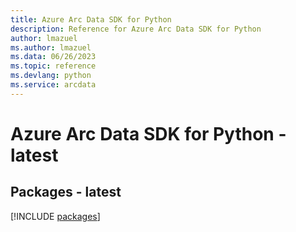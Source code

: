 ```yaml
---
title: Azure Arc Data SDK for Python
description: Reference for Azure Arc Data SDK for Python
author: lmazuel
ms.author: lmazuel
ms.data: 06/26/2023
ms.topic: reference
ms.devlang: python
ms.service: arcdata
---
```

# Azure Arc Data SDK for Python - latest
## Packages - latest
[!INCLUDE [packages](arc-data-index.md)]
